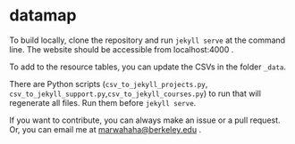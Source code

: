 datamap
========

To build locally, clone the repository and run ```jekyll serve``` at the command line. The website should be accessible from localhost:4000 .

To add to the resource tables, you can update the CSVs in the folder ```_data```.

There are Python scripts (```csv_to_jekyll_projects.py```, ```csv_to_jekyll_support.py```,```csv_to_jekyll_courses.py```) to run that will regenerate all files. Run them before ```jekyll serve```.

If you want to contribute, you can always make an issue or a pull request. Or, you can email me at marwahaha@berkeley.edu .
